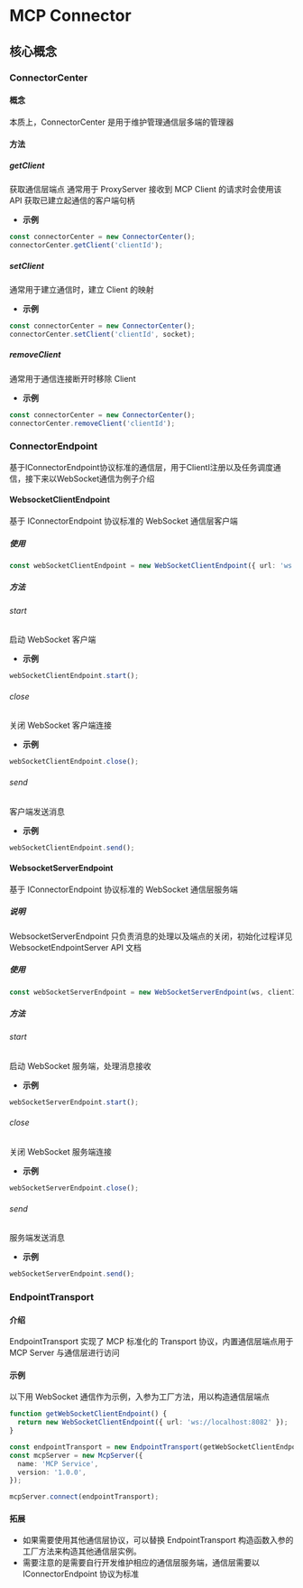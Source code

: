 # MCP Connector

## 核心概念

### ConnectorCenter

#### 概念

本质上，ConnectorCenter 是用于维护管理通信层多端的管理器

#### 方法

##### getClient

获取通信层端点
通常用于 ProxyServer 接收到 MCP Client 的请求时会使用该 API 获取已建立起通信的客户端句柄

- **示例**

```typescript
const connectorCenter = new ConnectorCenter();
connectorCenter.getClient('clientId');
```

##### setClient

通常用于建立通信时，建立 Client 的映射

- **示例**

```typescript
const connectorCenter = new ConnectorCenter();
connectorCenter.setClient('clientId', socket);
```

##### removeClient

通常用于通信连接断开时移除 Client

- **示例**

```typescript
const connectorCenter = new ConnectorCenter();
connectorCenter.removeClient('clientId');
```

### ConnectorEndpoint

基于IConnectorEndpoint协议标准的通信层，用于ClientI注册以及任务调度通信，接下来以WebSocket通信为例子介绍

#### WebsocketClientEndpoint

基于 IConnectorEndpoint 协议标准的 WebSocket 通信层客户端

##### 使用

```typescript
const webSocketClientEndpoint = new WebSocketClientEndpoint({ url: 'ws://localhost:8082' });
```

##### 方法

###### start

启动 WebSocket 客户端

- **示例**

```typescript
webSocketClientEndpoint.start();
```

###### close

关闭 WebSocket 客户端连接

- **示例**

```typescript
webSocketClientEndpoint.close();
```

###### send

客户端发送消息

- **示例**

```typescript
webSocketClientEndpoint.send();
```

#### WebsocketServerEndpoint

基于 IConnectorEndpoint 协议标准的 WebSocket 通信层服务端

##### 说明

WebsocketServerEndpoint 只负责消息的处理以及端点的关闭，初始化过程详见 WebsocketEndpointServer API 文档

##### 使用

```typescript
const webSocketServerEndpoint = new WebSocketServerEndpoint(ws, clientId, serverId);
```

##### 方法

###### start

启动 WebSocket 服务端，处理消息接收

- **示例**

```typescript
webSocketServerEndpoint.start();
```

###### close

关闭 WebSocket 服务端连接

- **示例**

```typescript
webSocketServerEndpoint.close();
```

###### send

服务端发送消息

- **示例**

```typescript
webSocketServerEndpoint.send();
```

### EndpointTransport

#### 介绍

EndpointTransport 实现了 MCP 标准化的 Transport 协议，内置通信层端点用于 MCP Server 与通信层进行访问

#### 示例

以下用 WebSocket 通信作为示例，入参为工厂方法，用以构造通信层端点

```typescript
function getWebSocketClientEndpoint() {
  return new WebSocketClientEndpoint({ url: 'ws://localhost:8082' });
}

const endpointTransport = new EndpointTransport(getWebSocketClientEndpoint);
const mcpServer = new McpServer({
  name: 'MCP Service',
  version: '1.0.0',
});

mcpServer.connect(endpointTransport);
```

#### 拓展

- 如果需要使用其他通信层协议，可以替换 EndpointTransport 构造函数入参的工厂方法来构造其他通信层实例。
- 需要注意的是需要自行开发维护相应的通信层服务端，通信层需要以 IConnectorEndpoint 协议为标准
